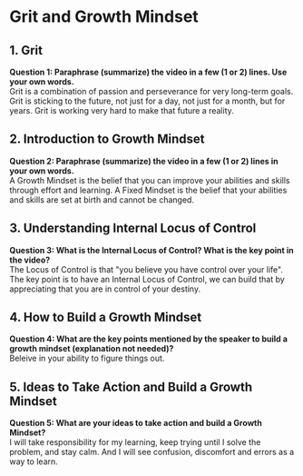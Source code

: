 # Grit and Growth Mindset

## 1. Grit
**Question 1: Paraphrase (summarize) the video in a few (1 or 2) lines. Use your own words.**  
Grit is a combination of passion and perseverance for very long-term goals. Grit is sticking to the future, not just for a day, not just for a month, but for years. Grit is working very hard to make that future a reality.

## 2. Introduction to Growth Mindset
**Question 2: Paraphrase (summarize) the video in a few (1 or 2) lines in your own words.**  
A Growth Mindset is the belief that you can improve your abilities and skills through effort and learning. A Fixed Mindset is the belief that your abilities and skills are set at birth and cannot be changed.

## 3. Understanding Internal Locus of Control
**Question 3: What is the Internal Locus of Control? What is the key point in the video?**  
The Locus of Control is that "you believe you have control over your life". The key point is to have an Internal Locus of Control, we can build that by appreciating that you are in control of your destiny.

## 4. How to Build a Growth Mindset
**Question 4: What are the key points mentioned by the speaker to build a growth mindset (explanation not needed)?**  
Beleive in your ability to figure things out.

## 5. Ideas to Take Action and Build a Growth Mindset
**Question 5: What are your ideas to take action and build a Growth Mindset?**  
I will take responsibility for my learning, keep trying until I solve the problem, and stay calm. And I will see confusion, discomfort and errors as a way to learn.
